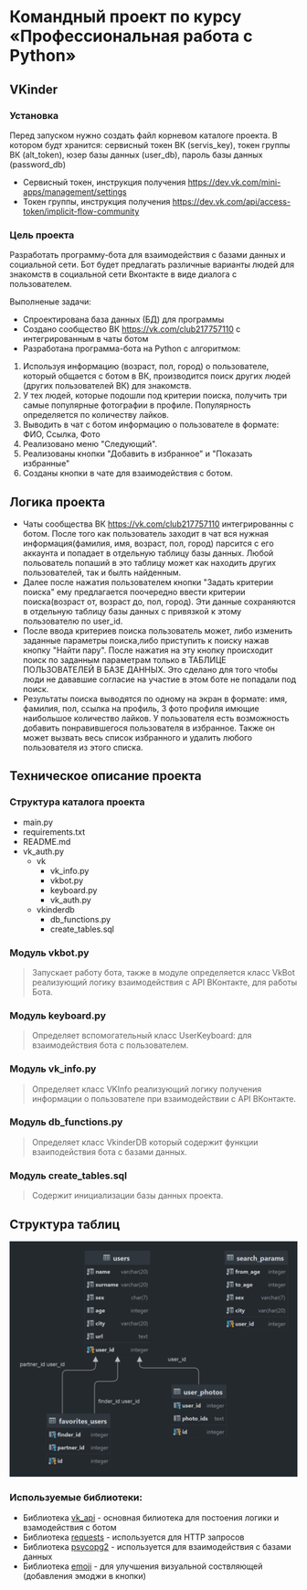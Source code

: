 # Командный проект по курсу «Профессиональная работа с Python»

## VKinder

### Установка
Перед запуском нужно создать файл корневом каталоге проекта. В котором будт хранится: сервисный токен ВК (servis_key), токен группы ВК (alt_token), юзер базы данных (user_db), пароль базы данных (password_db) 

- Сервисный токен, инструкция получения https://dev.vk.com/mini-apps/management/settings 
- Токен группы, инструкция получения https://dev.vk.com/api/access-token/implicit-flow-community

### Цель проекта

Разработать программу-бота для взаимодействия с базами данных и социальной сети. Бот будет предлагать различные варианты людей для знакомств в социальной сети Вконтакте в виде диалога с пользователем.

Выполненые задачи:
- Спроектирована база данных (БД) для программы
- Создано сообщество ВК https://vk.com/club217757110 с интегрированным в чаты ботом
- Разработана программа-бота на Python с алгоритмом:
1. Используя информацию (возраст, пол, город) о пользователе, который общается с ботом в ВК, производится поиск других людей (других пользователей ВК) для знакомств.
2. У тех людей, которые подошли под критерии поиска, получить три самые популярные фотографии в профиле. Популярность определяется по количеству лайков.
3. Выводить в чат с ботом информацию о пользователе в формате: ФИО, Ссылка, Фото
4. Реализовано меню "Следующий".
5. Реализованы кнопки "Добавить в избранное" и "Показать избранные"
6. Созданы кнопки в чате для взаимодействия с ботом.

## Логика проекта
- Чаты сообщества ВК https://vk.com/club217757110 интегрированны с ботом.
После того как пользователь заходит в чат вся нужная информация(фамилия, имя, возраст, пол, город) парсится с его аккаунта и попадает в отдельную таблицу
базы данных. Любой польователь попаший в это таблицу может как находить других пользователей, так и былть найденным.
- Далее после нажатия пользователем кнопки "Задать критерии поиска" ему предлагается поочередно ввести критерии поиска(возраст от, возраст до, пол, город). Эти данные сохраняются в отдельную таблицу базы данных с привязкой  к этому пользователю по user_id.
- После ввода критериев поиска пользователь может, либо изменить заданные параметры поиска,либо приступить к поиску нажав кнопку "Найти пару".
После нажатия на эту кнопку происходит поиск по заданным параметрам только в ТАБЛИЦЕ ПОЛЬЗОВАТЕЛЕЙ В БАЗЕ ДАННЫХ. Это сделано для того чтобы люди не дававшие согласие на участие в этом боте не попадали под поиск.
- Результаты поиска выводятся по одному на экран в формате: имя, фамилия, пол, ссылка на профиль, 3 фото профиля имющие наибольшое количество лайков.
У пользователя есть возможность добавить понравившегося пользователя в избранное. Также он может вызвать весь список избранного и удалить любого пользователя из этого списка. 

## Техническое описание проекта

### Структура каталога проекта

- main.py
- requirements.txt
- README.md
- vk_auth.py
  - vk
    - vk_info.py
    - vkbot.py
    - keyboard.py
    - vk_auth.py
  - vkinderdb
    - db_functions.py
    - create_tables.sql

  

### Модуль vkbot.py
>Запускает работу бота, также в модуле определяется класс VkBot реализующий логику взаимодействия с API ВКонтакте, для
>работы Бота.
### Модуль keyboard.py
>Определяет вспомогательный класс UserKeyboard: для взаимодействия бота с пользователем.
### Модуль vk_info.py
>Определяет класс VKInfo реализующий логику получения информации о пользователе при взаимодействии с API ВКонтакте.
### Модуль db_functions.py
>Определяет класс VkinderDB который содержит функции взаиподействия бота с базами данных.
### Модуль create_tables.sql
>Содержит инициализации базы данных проекта.


## Структура таблиц
![Структура таблиц](https://github.com/avshashov/vkinder-team-project/blob/main/vkinderdb/vkinder_scheme.png)
### Используемые библиотеки:
- Библиотека [vk_api](https://pypi.org/project/vk-api/) - основная билиотека для постоения логики и взамодействия с ботом
- Библиотека [requests](https://pypi.org/project/requests/) - используется для HTTP запросов
- Библиотека [psycopg2](https://pypi.org/project/psycopg2/) - используется для взаимодействия с базами данных
- Библиотека [emoji](https://pypi.org/project/emoji/) - для улучшения визуальной соствляющей (добавления эмоджи в кнопки)
